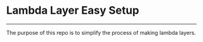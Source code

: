 # Lambda Layer Easy Setup
***
The purpose of this repo is to simplify the process of making lambda layers.

